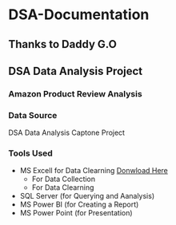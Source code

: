 # DSA-Documentation
## Thanks to Daddy G.O

## DSA Data Analysis Project 
### **Amazon Product Review Analysis**

 ### Data Source 
 DSA Data Analysis Captone Project

 ### **Tools Used**
- MS Excell for Data Clearning [Donwload Here](https://support.microsoft.com/en-us/office/download-and-install-or-reinstall-office-2021-office-2019-or-office-2016-7c695b06-6d1a-4917-809c-98ce43f86479)
  - For Data Collection
  - For Data Clearning 
- SQL Server (for Querying and Aanalysis)
- MS Power BI (for Creating a Report)
- MS Power Point (for Presentation)
  
